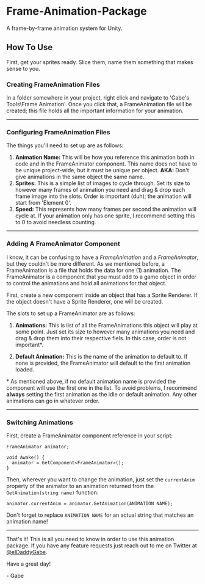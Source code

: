 # Frame-Animation-Package
A frame-by-frame animation system for Unity.

## How To Use
First, get your sprites ready. Slice them, name them something that makes sense to you.

### Creating FrameAnimation Files
In a folder somewhere in your project, right click and navigate to 'Gabe's Tools\Frame Animation'. Once you click that, a FrameAnimation file will be created; this file holds all the important information for your animation.

---

### Configuring FrameAnimation Files
The things you'll need to set up are as follows:
1) **Animation Name:** This will be how you reference this animation both in code and in the FrameAnimator component. This name does not have to be unique project-wide, but it must be unique per object. **AKA:** Don't give animations in the same object the same name.
2) **Sprites:** This is a simple list of images to cycle through. Set its size to however many frames of animation you need and drag & drop each frame image into the slots. Order is important (duh); the animation will start from 'Element 0'.
3) **Speed:** This represents how many frames per second the animation will cycle at. If your animation only has one sprite, I recommend setting this to 0 to avoid needless counting.

---

### Adding A FrameAnimator Component
I know, it can be confusing to have a *FrameAnimation* and a *FrameAnimator*, but they couldn't be more different. As we mentioned before, a FrameAnimation is a file that holds the data for one (1) animation. The FrameAnimator is a component that you must add to a game object in order to control the animations and hold all animations for that object.

First, create a new component inside an object that has a Sprite Renderer. If the object doesn't have a Sprite Renderer, one will be created.

The slots to set up a FrameAnimator are as follows:

1) **Animations:** This is  list of all the FrameAnimations this object will play at some point. Just set its size to however many animations you need and drag & drop them into their respective fiels. In this case, order is not important*.

2) **Default Animation:** This is the name of the animation to default to. If none is provided, the FrameAnimator will default to the first animation loaded.

\* As mentioned above, if no default animation name is provided the component will use the first one in the list. To avoid problems, I recommend **always** setting the first animation as the idle or default animation. Any other animations can go in whatever order.

---

### Switching Animations
First, create a FrameAnimator component reference in your script:
```
FrameAnimator animator;

void Awake() {
  animator = GetComponent<FrameAnimator>();
}
```
Then, wherever you want to change the animation, just set the ```currentAnim``` property of the animator to an animation returned from the ```GetAnimation(string name)``` function:
```
animator.currentAnim = animator.GetAnimation(ANIMATION NAME);
```
Don't forget to replace ```ANIMATION NAME``` for an actual string that matches an animation name!

---

That's it! This is all you need to know in order to use this animation package. If you have any feature requests just reach out to me on Twitter at [@elDaddyGabe](https://twitter.com/elDaddyGabe).

Have a great day!

\- Gabe
